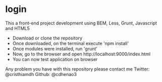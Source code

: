 # login
This a front-end project development using BEM, Less, Grunt, Javascript and HTML5

- Download or clone the repository
- Once downloaded, on the terminal execute 'npm install' 
- Once modules were installed, run 'grunt'
- Now, go to the browser and open http://localhost:9000/index.html
- You can now test application on browser

Any problem you have with this repository please contact me
Twitter: @cristhiamdh
Github: @cdhenao3